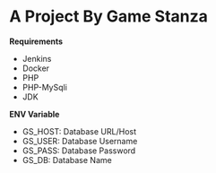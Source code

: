 # A Project By Game Stanza

**Requirements**

- Jenkins
- Docker
- PHP
- PHP-MySqli
- JDK

**ENV Variable**
* GS_HOST: Database URL/Host
* GS_USER: Database Username
* GS_PASS: Database Password
* GS_DB: Database Name
